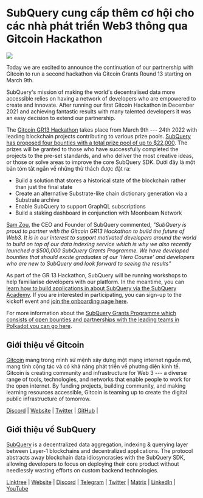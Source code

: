 # SubQuery cung cấp thêm cơ hội cho các nhà phát triển Web3 thông qua Gitcoin Hackathon

![](https://miro.medium.com/max/1400/0*LdQoekBCsctSL0Po)

Today we are excited to announce the continuation of our partnership with Gitcoin to run a second hackathon via Gitcoin Grants Round 13 starting on March 9th.

SubQuery's mission of making the world's decentralised data more accessible relies on having a network of developers who are empowered to create and innovate. After running our first Gitcoin Hackathon in December 2021 and achieving fantastic results with many talented developers it was an easy decision to extend our partnership.

The [Gitcoin GR13 Hackathon](https://gitcoin.co/hackathon/gr13/onboard) takes place from March 9th --- 24th 2022 with leading blockchain projects contributing to various prize pools. [SubQuery has proposed four bounties with a total prize pool of up to $22,000](https://gitcoin.co/hackathon/gr13/?org=subquery). The prizes will be granted to those who have successfully completed the projects to the pre-set standards, and who deliver the most creative ideas, or those or solve areas to improve the core SubQuery SDK. Dưới đây là một bản tóm tắt ngắn về những thử thách được đặt ra:

- Build a solution that stores a historical state of the blockchain rather than just the final state
- Create an alternative Substrate-like chain dictionary generation via a Substrate archive
- Enable SubQuery to support GraphQL subscriptions
- Build a staking dashboard in conjunction with Moonbeam Network

[Sam Zou](https://twitter.com/zoujialiu), the CEO and Founder of SubQuery commented, _"SubQuery is proud to partner with the Gitcoin GR13 Hackathon to build the future of Web3. It is in our interest to support motivated developers around the world to build on top of our data indexing service which is why we also recently launched a $500,000 SubQuery Grants Programme. We have developed bounties that should excite graduates of our 'Hero Course' and developers who are new to SubQuery and look forward to seeing the results"_

As part of the GR 13 Hackathon, SubQuery will be running workshops to help familiarise developers with our platform. In the meantime, you can [learn how to build applications in about SubQuery via the SubQuery Academy](https://subquery.coassemble.com/unlock/dOKZW6O#/). If you are interested in participating, you can sign-up to the kickoff event and [join the onboarding page here](https://gitcoin.co/hackathon/gr13/onboard).

For more information about the [SubQuery Grants Programme which consists of open bounties and partnerships with the leading teams in Polkadot you can go here](https://subquery.network/grants).

## Giới thiệu về Gitcoin

[Gitcoin](http://www.gitcoin.co) mang trong mình sứ mệnh xây dựng một mạng internet nguồn mở, mang tính cộng tác và có khả năng phát triển về phương diện kinh tế. Gitcoin is creating community and infrastructure for Web 3 --- a diverse range of tools, technologies, and networks that enable people to work for the open internet. By funding projects, building community, and making learning resources accessible, Gitcoin is teaming up to create the digital public infrastructure of tomorrow.

[Discord](https://discord.gg/6PZUM3cFpz) | [Website](http://www.gitcoin.co) | [Twitter](https://twitter.com/gitcoin) | [GitHub](https://github.com/gitcoinco/) |

## Giới thiệu về SubQuery

[SubQuery](https://subquery.network) is a decentralized data aggregation, indexing & querying layer between Layer-1 blockchains and decentralized applications. The protocol abstracts away blockchain data idiosyncrasies with the SubQuery SDK, allowing developers to focus on deploying their core product without needlessly wasting efforts on custom backend technologies.

​​[Linktree](https://linktr.ee/subquerynetwork) | [Website](https://subquery.network/) | [Discord](https://discord.com/invite/78zg8aBSMG) | [Telegram](https://t.me/subquerynetwork) | [Twitter](https://twitter.com/subquerynetwork) | [Matrix](https://matrix.to/#/#subquery:matrix.org) | [LinkedIn](https://www.linkedin.com/company/subquery) | [YouTube](https://www.youtube.com/channel/UCi1a6NUUjegcLHDFLr7CqLw)
